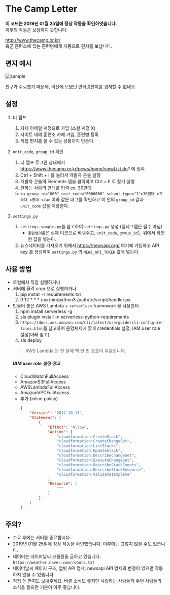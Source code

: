 # The Camp Letter
**이 코드는 2019년 01월 25일에 정상 작동을 확인하엿습니다.**  
이후의 작동은 보장하지 못합니다.

http://www.thecamp.or.kr/  
육군 훈련소에 있는 훈련병에게 자동으로 편지를 보냅니다.  


## 편지 예시
![sample](https://user-images.githubusercontent.com/48249622/54866992-b5290480-4dbe-11e9-96e1-2e6a65a2ce1b.PNG)

친구가 수료했기 때문에, 이전에 보냈던 인터넷편지를 캡쳐할 수 없네요. 

## 설정
1. 더 캠프
    1. 자체 이메일 계정으로 가입 (소셜 계정 X)
    2. 사이트 내의 훈련소 카페 가입, 훈련병 등록
    3. 직접 편지를 쓸 수 있는 상황까지 만든다.

1. `unit_code`, `group_id` 확인
    1. 더 캠프 로그인 상태에서 https://www.thecamp.or.kr/pcws/home/viewList.do? 에 접속
    2. Ctrl + Shift + i 를 눌러서 개발자 콘솔 실행
    3. 개발자 콘솔의 Elements 탭을 클릭하고 Ctrl + F 로 찾기 실행
    4. 원하는 사람의 연대를 입력 ex. 30연대 
    5. `<a group_id="000" unit_code="0000000" school_type="1">30연대 x교육대 x중대 </a>` 이와 같은 태그를 확인하고
    이 안의 `group_id` 값과 `unit_code` 값을 저장한다.
     
1. `settings.py`
    1. `settings.sample.py`를 참고하여 `settings.py` 생성
    (텔레그램은 필수 아님)
        - `훈련병이름`은 실제 이름으로 바꿔주고, `unit_code`, `group_id`는 위에서 확인한 값을 넣는다. 
    1. 뉴스데이터를 가져오기 위해서 
    https://newsapi.org/ 여기에 가입하고 API key 를 생성하여
    `settings.py` 의 `NEWS_API_TOKEN` 값에 넣는다.

## 사용 방법
- 로컬에서 직접 실행하거나
- 서버에 올려 cron 으로 실행하거나  
    1. pip install -r requirements.txt
    1.  0 12 * * * /usr/bin/python3 /path/to/script/handler.py
- 만들어 놓은 AWS Lambda + `serverless` framework 을 사용한다.
    1. npm install serverless -g
    1. sls plugin install -n serverless-python-requirements
    1. `https://docs.aws.amazon.com/cli/latest/userguide/cli-configure-files.html`를 참고하여
    운영체제에 맞게 credentials 설정, IAM user role 설정(아래 참고)
    1. sls deploy
    > AWS Lambda 는 한 달에 백 만 번 호출이 무료입니다.
    ##### IAM user role 설정 참고
    - CloudWatchFullAccess
    - AmazonS3FullAccess
    - AWSLambdaFullAccess
    - AmazonVPCFullAccess
    - 추가 (inline policy)
        ```json
        {
            "Version": "2012-10-17",
            "Statement": [
                {
                    "Effect": "Allow",
                    "Action": [
                        "cloudformation:CreateStack",
                        "cloudformation:CreateChangeSet",
                        "cloudformation:ListStacks",
                        "cloudformation:UpdateStack",
                        "cloudformation:DescribeChangeSet",
                        "cloudformation:ExecuteChangeSet",
                        "cloudformation:DescribeStackEvents",
                        "cloudformation:DescribeStackResource",
                        "cloudformation:ValidateTemplate"
                    ],
                    "Resource": [
                        "*"
                    ]
                }
            ]
        }
        ```

## 주의?
- 수료 후에는 서버를 종료합시다.
- 2019년 01월 25일에 정상 작동을 확인했습니다. 이후에는 그렇지 않을 수도 있습니다.
- 네이버는 네이버날씨 크롤링을 금하고 있습니다. `https://weather.naver.com/robots.txt`
- 네이버날씨 페이지 구조, 업빗 API 명세, newsapi API 명세의 변경이 있으면 작동하지 않을 수 있습니다.  
- 직접 쓴 편지도 보내주세요. 바깥 소식도 좋지만 사랑하는 사람들과 주변 사람들의 소식을 들으면 기분이 아주 좋습니다.